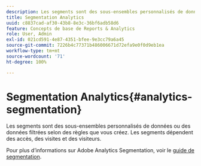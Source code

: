 ```yaml
---
description: Les segments sont des sous-ensembles personnalisés de données ou des données filtrées selon des règles que vous créez. Les segments dépendent des accès, des visites et des visiteurs.
title: Segmentation Analytics
uuid: c8837cad-af30-43b8-8e3c-36bf6adb58d6
feature: Concepts de base de Reports & Analytics
role: User, Admin
exl-id: 021cd591-4e87-4351-bfee-9e3cc79a6a45
source-git-commit: 7226b4c77371b486006671d72efa9e0f0d9eb1ea
workflow-type: tm+mt
source-wordcount: '71'
ht-degree: 100%

---
```


# Segmentation Analytics{#analytics-segmentation}

Les segments sont des sous-ensembles personnalisés de données ou des données filtrées selon des règles que vous créez. Les segments dépendent des accès, des visites et des visiteurs.

Pour plus d’informations sur Adobe Analytics Segmentation, voir le [guide de segmentation](https://experienceleague.adobe.com/docs/analytics/components/segmentation/seg-home.html?lang=fr).

